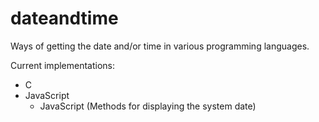 # dateandtime
Ways of getting the date and/or time in various programming languages.

Current implementations:

- C
- JavaScript
  - JavaScript (Methods for displaying the system date)
